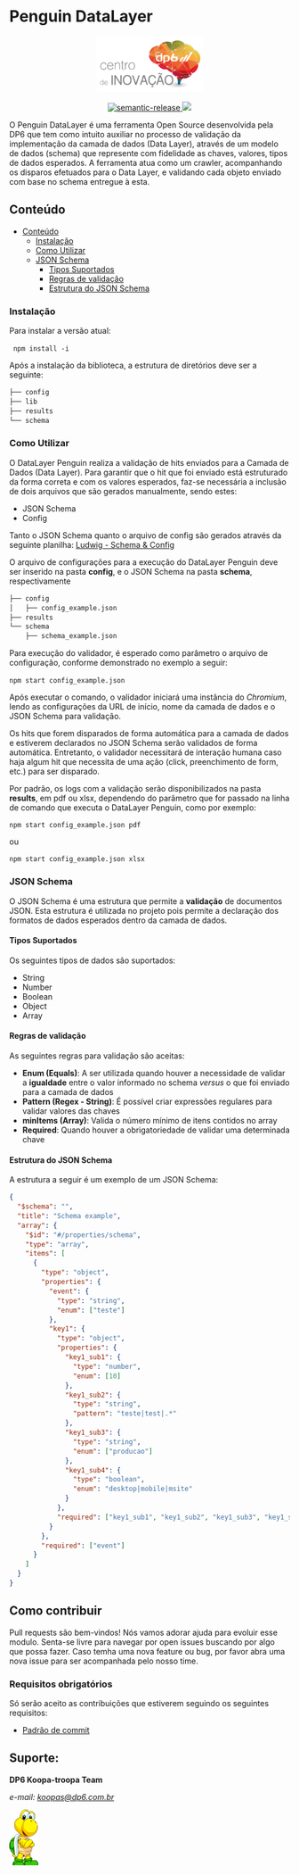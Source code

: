 # Penguin DataLayer

<div align="center">
<img src="https://raw.githubusercontent.com/DP6/templates-centro-de-inovacoes/main/public/images/centro_de_inovacao_dp6.png" height="100px" />

</div>
<p align="center">
  <a href="#badge">
    <img alt="semantic-release" src="https://img.shields.io/badge/%20%20%F0%9F%93%A6%F0%9F%9A%80-semantic--release-e10079.svg">
  </a>
  <a href="https://www.codacy.com/gh/DP6/penguin-datalayer/dashboard?utm_source=github.com&amp;utm_medium=referral&amp;utm_content=DP6/penguin-datalayer&amp;utm_campaign=Badge_Grade"><img src="https://app.codacy.com/project/badge/Grade/afcd617698e744cb8f6f44f4cdc8ddd9"/></a>
</p>

O Penguin DataLayer é uma ferramenta Open Source desenvolvida pela DP6 que tem como intuito auxiliar no processo de validação da implementação da camada de dados (Data Layer), através de um modelo de dados (schema) que represente com fidelidade as chaves, valores, tipos de dados esperados.
A ferramenta atua como um crawler, acompanhando os disparos efetuados para o Data Layer, e validando cada objeto enviado com base no schema entregue à esta.

## Conteúdo

- [Conteúdo](#conteúdo)
  - [Instalação](#instalação)
  - [Como Utilizar](#como-utilizar)
  - [JSON Schema](#json-schema)
    - [Tipos Suportados](#tipos-suportados)
    - [Regras de validação](#regras-de-validação)
    - [Estrutura do JSON Schema](#estrutura-do-json-schema)

### Instalação

Para instalar a versão atual:

` npm install -i`

Após a instalação da biblioteca, a estrutura de diretórios deve ser a seguinte:

```bash
├── config
├── lib
├── results
└── schema
```

### Como Utilizar

O DataLayer Penguin realiza a validação de hits enviados para a Camada de Dados (Data Layer).
Para garantir que o hit que foi enviado está estruturado da forma correta e com os valores esperados, faz-se necessária a inclusão de dois arquivos que são gerados manualmente, sendo estes:

- JSON Schema
- Config

Tanto o JSON Schema quanto o arquivo de config são gerados através da seguinte planilha:
[Ludwig - Schema & Config](https://docs.google.com/spreadsheets/d/19FZ7NzUBj50RABrHdJwSBjN9cdz3xHWxILBtlmqLVHs/edit#gid=2104489795)

O arquivo de configurações para a execução do DataLayer Penguin deve ser inserido na pasta **config**, e o JSON Schema na pasta **schema**, respectivamente

```bash
├── config
│   ├── config_example.json
├── results
└── schema
    ├── schema_example.json
```

Para execução do validador, é esperado como parâmetro o arquivo de configuração, conforme demonstrado no exemplo a seguir:

`npm start config_example.json`

Após executar o comando, o validador iniciará uma instância do _Chromium_, lendo as configurações da URL de início, nome da camada de dados e o JSON Schema para validação.

Os hits que forem disparados de forma automática para a camada de dados e estiverem declarados no JSON Schema serão validados de forma automática. Entretanto, o validador necessitará de interação humana caso haja algum hit que necessita de uma ação (click, preenchimento de form, etc.) para ser disparado.

Por padrão, os logs com a validação serão disponibilizados na pasta **results**, em pdf ou xlsx, dependendo do parâmetro que for passado na linha de comando que executa o DataLayer Penguin, como por exemplo:

```nodejs
npm start config_example.json pdf
```

ou

```nodejs
npm start config_example.json xlsx
```

### JSON Schema

O JSON Schema é uma estrutura que permite a **validação** de documentos JSON. Esta estrutura é utilizada no projeto pois permite a declaração dos formatos de dados esperados dentro da camada de dados.

#### Tipos Suportados

Os seguintes tipos de dados são suportados:

- String
- Number
- Boolean
- Object
- Array

#### Regras de validação

As seguintes regras para validação são aceitas:

- **Enum (Equals)**: A ser utilizada quando houver a necessidade de validar a **igualdade** entre o valor informado no schema _versus_ o que foi enviado para a camada de dados
- **Pattern (Regex - String)**: É possível criar expressões regulares para validar valores das chaves
- **minItems (Array)**: Valida o número mínimo de itens contidos no array
- **Required**: Quando houver a obrigatoriedade de validar uma determinada chave

#### Estrutura do JSON Schema

A estrutura a seguir é um exemplo de um JSON Schema:

```json
{
  "$schema": "",
  "title": "Schema example",
  "array": {
    "$id": "#/properties/schema",
    "type": "array",
    "items": [
      {
        "type": "object",
        "properties": {
          "event": {
            "type": "string",
            "enum": ["teste"]
          },
          "key1": {
            "type": "object",
            "properties": {
              "key1_sub1": {
                "type": "number",
                "enum": [10]
              },
              "key1_sub2": {
                "type": "string",
                "pattern": "teste|test|.*"
              },
              "key1_sub3": {
                "type": "string",
                "enum": ["producao"]
              },
              "key1_sub4": {
                "type": "boolean",
                "enum": "desktop|mobile|msite"
              }
            },
            "required": ["key1_sub1", "key1_sub2", "key1_sub3", "key1_sub4"]
          }
        },
        "required": ["event"]
      }
    ]
  }
}
```

## Como contribuir

Pull requests são bem-vindos! Nós vamos adorar ajuda para evoluir esse modulo. Senta-se livre para navegar por open issues buscando por algo que possa fazer. Caso temha uma nova feature ou bug, por favor abra uma nova issue para ser acompanhada pelo nosso time.

### Requisitos obrigatórios

Só serão aceito as contribuições que estiverem seguindo os seguintes requisitos:

- [Padrão de commit](https://www.conventionalcommits.org/en/v1.0.0/)

## Suporte:

**DP6 Koopa-troopa Team**

_e-mail: <koopas@dp6.com.br>_

<img src="https://raw.githubusercontent.com/DP6/templates-centro-de-inovacoes/main/public/images/koopa.png" height="100" />
